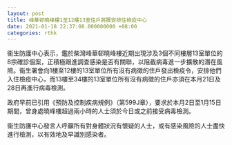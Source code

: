 ```yaml
---
layout: post
title: 峰華邨曉峰樓1至12樓13室住戶將獲安排住檢疫中心
date: 2021-01-18 22:37:08.000000000 +08:00
categories: rthk
---
```


衞生防護中心表示，鑑於柴灣峰華邨曉峰樓近期出現涉及3個不同樓層13室單位的8宗確診個案，正積極跟進調查感染是否有關聯，以阻截病毒進一步擴散的潛在風險。衞生署會向1樓至12樓的13室單位所有沒有病徵的住戶發出檢疫令，安排他們入住檢疫中心，而13樓至34樓的13室單位所有沒有病徵的住戶亦須在本月21日及28日再進行病毒檢測。

政府早前已引用《預防及控制疾病規例》（第599J章），要求於本月2日至1月15日期間，曾身處曉峰樓超過兩小時的人士須於今日或之前接受病毒檢測。

衞生防護中心發言人呼籲所有對身體狀況有懷疑的人士，或有感染風險的人士盡快進行檢測，以有效地及早識別感染者。
